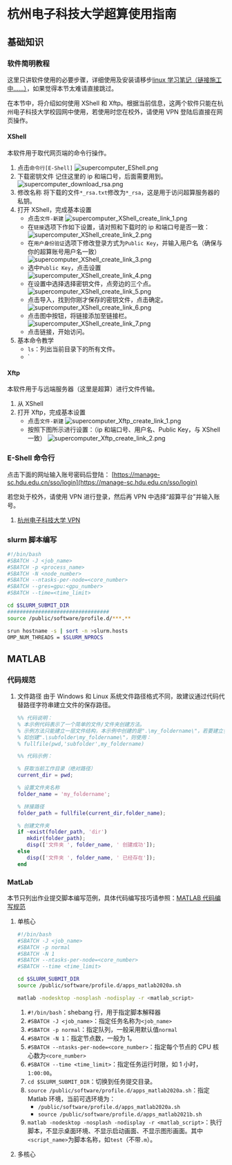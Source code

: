# 杭州电子科技大学超算使用指南

## 基础知识

### 软件简明教程

这里只讲软件使用的必要步骤，详细使用及安装请移步[linux 学习笔记（链接施工中……）](https://github.com/LCQaha/My_notebook/blob/main/Linux/HanSP_notebook.md#%E8%BD%AF%E4%BB%B6%E6%96%BD%E5%B7%A5%E4%B8%AD)，如果觉得本节太难请直接跳过。

在本节中，将介绍如何使用 XShell 和 Xftp。根据当前信息，这两个软件只能在杭州电子科技大学校园网中使用，若使用时您在校外，请使用 VPN 登陆后直接在网页操作。

#### XShell

本软件用于取代网页端的命令行操作。

1. 点击`命令行[E-Shell]`
   ![supercomputer_EShell.png](./img/supercomputer_EShell.png)
2. 下载密钥文件
   记住这里的 ip 和端口号，后面需要用到。
   ![supercomputer_download_rsa.png](./img/supercomputer_download_rsa.png)
3. 修改名称
   将下载的文件`*_rsa.txt`修改为`*_rsa`，这是用于访问超算服务器的私钥。
4. 打开 XShell，完成基本设置
   - 点击`文件-新建`
     ![supercomputer_XShell_create_link_1.png](./img/supercomputer_XShell_create_link_1.png)
   - 在`链接`选项下作如下设置，请对照和下载时的 ip 和端口号是否一致：
     ![supercomputer_XShell_create_link_2.png](./img/supercomputer_XShell_create_link_2.png)
   - 在`用户身份验证`选项下修改登录方式为`Public Key`，并输入用户名（确保与你的超算账号用户名一致）
     ![supercomputer_XShell_create_link_3.png](./img/supercomputer_XShell_create_link_3.png)
   - 选中`Public Key`，点击设置
     ![supercomputer_XShell_create_link_4.png](./img/supercomputer_XShell_create_link_4.png)
   - 在设置中选择选择密钥文件，点旁边的三个点。
     ![supercomputer_XShell_create_link_5.png](./img/supercomputer_XShell_create_link_5.png)
   - 点击导入，找到你刚才保存的密钥文件，点击确定。
     ![supercomputer_XShell_create_link_6.png](./img/supercomputer_XShell_create_link_6.png)
   - 点击图中按钮，将链接添加至链接栏。
     ![supercomputer_XShell_create_link_7.png](./img/supercomputer_XShell_create_link_7.png)
   - 点击链接，开始访问。
5. 基本命令教学
   - `ls`：列出当前目录下的所有文件。
   - `

#### Xftp

本软件用于与远端服务器（这里是超算）进行文件传输。

1. 从 XShell
2. 打开 Xftp，完成基本设置
   - 点击`文件-新建`
     ![supercomputer_Xftp_create_link_1.png](./img/supercomputer_Xftp_create_link_1.png)
   - 按照下图所示进行设置：（ip 和端口号、用户名、Public Key，与 XShell 一致）
     ![supercomputer_Xftp_create_link_2.png](./img/supercomputer_Xftp_create_link_2.png)

### E-Shell 命令行

点击下面的网址输入账号密码后登陆：
[https://manage-sc.hdu.edu.cn/sso/login](https://manage-sc.hdu.edu.cn/sso/login)

若您处于校外，请使用 VPN 进行登录，然后再 VPN 中选择“超算平台”并输入账号。

1. [杭州电子科技大学 VPN](https://vpn.hdu.edu.cn)

### slurm 脚本编写

```bash
#!/bin/bash
#SBATCH -J <job_name>
#SBATCH -p <process_name>
#SBATCH -N <node_number>
#SBATCH --ntasks-per-node=<core_number>
#SBATCH --gres=gpu:<gpu_number>
#SBATCH --time=<time_limit>

cd $SLURM_SUBMIT_DIR
#################################
source /public/software/profile.d/***.**

srun hostname -s | sort -n >slurm.hosts
OMP_NUM_THREADS = $SLURM_NPROCS

```

## MATLAB

### 代码规范

1. 文件路径
   由于 Windows 和 Linux 系统文件路径格式不同，故建议通过代码代替路径字符串建立文件的保存路径。

   ```matlab
   %% 代码说明：
   % 本示例代码表示了一个简单的文件/文件夹创建方法。
   % 示例方法只能建立一层文件结构，本示例中创建的是".\my_foldername\"，若要建立多层，则需在fullfile()中添加更多的字符串。
   % 如创建".\subfolder\my_foldername\"，则使用：
   % fullfile(pwd,'subfolder',my_foldername)

   %% 代码示例：

   % 获取当前工作目录（绝对路径）
   current_dir = pwd;

   % 设置文件夹名称
   folder_name = 'my_foldername';

   % 拼接路径
   folder_path = fullfile(current_dir,folder_name);

   % 创建文件夹
   if ~exist(folder_path, 'dir')
      mkdir(folder_path);
      disp(['文件夹 ', folder_name, ' 创建成功']);
   else
      disp(['文件夹 ', folder_name, ' 已经存在']);
   end

   ```

### MatLab

本节只列出作业提交脚本编写范例，具体代码编写技巧请参照：[MATLAB 代码编写规范](./MATLAB_code_guide.md)

1. 单核心

   ```sh
   #!/bin/bash
   #SBATCH -J <job_name>
   #SBATCH -p normal
   #SBATCH -N 1
   #SBATCH --ntasks-per-node=<core_number>
   #SBATCH --time <time_limit>

   cd $SLURM_SUBMIT_DIR
   source /public/software/profile.d/apps_matlab2020a.sh

   matlab -nodesktop -nosplash -nodisplay -r <matlab_script>
   ```

   1. `#!/bin/bash`：shebang 行，用于指定脚本解释器
   2. `#SBATCH -J <job_name>`：指定任务名称为`<job_name>`
   3. `#SBATCH -p normal`：指定队列，一般采用默认值`normal`
   4. `#SBATCH -N 1`：指定节点数，一般为 1。
   5. `#SBATCH --ntasks-per-node=<core_number>`：指定每个节点的 CPU 核心数为`<core_number>`
   6. `#SBATCH --time <time_limit>`：指定任务运行时限，如 1 小时，`1:00:00`。
   7. `cd $SLURM_SUBMIT_DIR`：切换到任务提交目录。
   8. `source /public/software/profile.d/apps_matlab2020a.sh`：指定 Matlab 环境，当前可选环境为：
      - `/public/software/profile.d/apps_matlab2020a.sh`
      - `source /public/software/profile.d/apps_matlab2021b.sh`
   9. `matlab -nodesktop -nosplash -nodisplay -r <matlab_script>`：执行脚本，不显示桌面环境、不显示启动画面、不显示图形画面。其中`<script_name>`为脚本名称，如`test`（不带`.m`）。

2. 多核心
